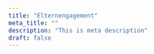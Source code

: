```yaml
---
title: "Elternengagement"
meta_title: ""
description: "This is meta description"
draft: false
---
```

